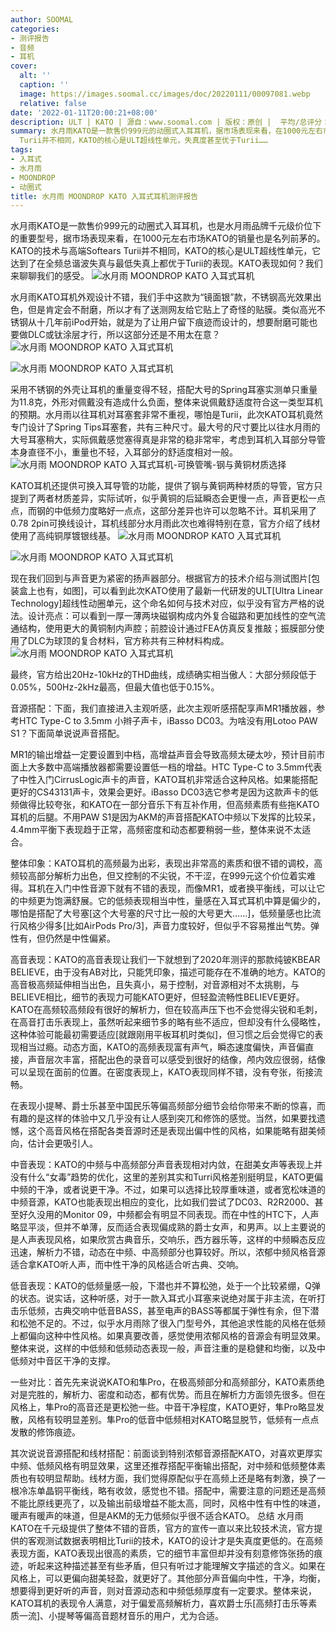 ```yaml
---
author: SOOMAL
categories:
- 测评报告
- 音频
- 耳机
cover:
  alt: ''
  caption: ''
  image: https://images.soomal.cc/images/doc/20220111/00097081.webp
  relative: false
date: '2022-01-11T20:00:21+08:00'
description: ULT | KATO | 源自：www.soomal.com | 版权：原创 |  平均/总评分：08.35/142
summary: 水月雨KATO是一款售价999元的动圈式入耳耳机，据市场表现来看，在1000元左右市场KATO的销量也是名列前茅的。KATO的技术与高端Softears
  Turii并不相同，KATO的核心是ULT超线性单元，失真度甚至优于Turii……
tags:
- 入耳式
- 水月雨
- MOONDROP
- 动圈式
title: 水月雨 MOONDROP KATO 入耳式耳机测评报告
---
```


水月雨KATO是一款售价999元的动圈式入耳耳机，也是水月雨品牌千元级价位下的重要型号，据市场表现来看，在1000元左右市场KATO的销量也是名列前茅的。KATO的技术与高端Softears Turii并不相同，KATO的核心是ULT超线性单元，它达到了在全频总谐波失真与最低失真上都优于Turii的表现。KATO表现如何？我们来聊聊我们的感受。
![水月雨 MOONDROP KATO 入耳式耳机](https://images.soomal.cc/images/doc/20220104/00096965.webp)




水月雨KATO耳机外观设计不错，我们手中这款为“镜面银”款，不锈钢高光效果出色，但是肯定会不耐磨，所以才有了送测网友给它贴上了奇怪的贴膜。类似高光不锈钢从十几年前iPod开始，就是为了让用户留下痕迹而设计的，想要耐磨可能也要做DLC或钛涂层才行，所以这部分还是不用太在意？
![水月雨 MOONDROP KATO 入耳式耳机](https://images.soomal.cc/images/doc/20220104/00096978.webp)




![水月雨 MOONDROP KATO 入耳式耳机](https://images.soomal.cc/images/doc/20220104/00096977.webp)




采用不锈钢的外壳让耳机的重量变得不轻，搭配大号的Spring耳塞实测单只重量为11.8克，外形对佩戴没有造成什么负面，整体来说佩戴舒适度符合这一类型耳机的预期。水月雨以往耳机对耳塞套非常不重视，哪怕是Turii，此次KATO耳机竟然专门设计了Spring Tips耳塞套，共有三种尺寸。最大号的尺寸要比以往水月雨的大号耳塞稍大，实际佩戴感觉塞得真是非常的稳非常牢，考虑到耳机入耳部分导管本身直径不小，重量也不轻，入耳部分的舒适度相对一般。
![水月雨 MOONDROP KATO 入耳式耳机-可换管嘴-钢与黄铜材质选择](https://images.soomal.cc/images/doc/20220104/00096980.webp)




KATO耳机还提供可换入耳导管的功能，提供了钢与黄铜两种材质的导管，官方只提到了两者材质差异，实际试听，似乎黄铜的后延瞬态会更慢一点，声音更松一点点，而钢的中低频力度略好一点点，这部分差异也许可以忽略不计。耳机采用了0.78 2pin可换线设计，耳机线部分水月雨此次也难得特别在意，官方介绍了线材使用了高纯铜厚镀银线基。
![水月雨 MOONDROP KATO 入耳式耳机](https://images.soomal.cc/images/doc/20220104/00096981_01.webp)




![水月雨 MOONDROP KATO 入耳式耳机](https://images.soomal.cc/images/doc/20220104/00096982_01.webp)




现在我们回到与声音更为紧密的扬声器部分。根据官方的技术介绍与测试图片[包装盒上也有，如图]，可以看到此次KATO使用了最新一代研发的ULT[Ultra Linear Technology]超线性动圈单元，这个命名如何与技术对应，似乎没有官方严格的说法。设计亮点：可以看到一厚一薄两块磁钢构成内外复合磁路和更加线性的空气流通结构，使用更大的黄铜制内声腔；前腔设计通过FEA仿真反复推敲；振膜部分使用了DLC为球顶的复合材料，官方称共有三种材料构成。
![水月雨 MOONDROP KATO 入耳式耳机](https://images.soomal.cc/images/doc/20220104/00096964.webp)




最终，官方给出20Hz-10kHz的THD曲线，成绩确实相当傲人：大部分频段低于0.05%，500Hz-2kHz最高，但最大值也低于0.15%。

音源搭配：下面，我们直接进入主观听感，此次主观听感搭配享声MR1播放器，参考HTC Type-C to 3.5mm 小辫子声卡，iBasso DC03。为啥没有用Lotoo PAW S1？下面简单说说声音搭配。

MR1的输出增益一定要设置到中档，高增益声音会导致高频太硬太吵，预计目前市面上大多数中高端播放器都需要设置低一档的增益。HTC Type-C to 3.5mm代表了中性入门CirrusLogic声卡的声音，KATO耳机非常适合这种风格。如果能搭配更好的CS43131声卡，效果会更好。iBasso DC03选它参考是因为这款声卡的低频做得比较夸张，和KATO在一部分音乐下有互补作用，但高频素质有些拖KATO耳机的后腿。不用PAW S1是因为AKM的声音搭配KATO中频以下发挥的比较呆，4.4mm平衡下表现趋于正常，高频密度和动态都要稍弱一些，整体来说不太适合。

整体印象：KATO耳机的高频最为出彩，表现出非常高的素质和很不错的调校，高频较高部分解析力出色，但又控制的不尖锐，不干涩，在999元这个价位着实难得。耳机在入门中性音源下就有不错的表现，而像MR1，或者换平衡线，可以让它的中频更为饱满舒展。它的低频表现相当中性，量感在入耳式耳机中算是偏少的，哪怕是搭配了大号塞[这个大号塞的尺寸比一般的大号更大……]，低频量感也比流行风格少得多[比如AirPods Pro/3]，声音力度较好，但似乎不容易推出气势。弹性有，但仍然是中性偏紧。

高音表现：KATO的高音表现让我们一下就想到了2020年测评的那款纯铍KBEAR BELIEVE，由于没有AB对比，只能凭印象，描述可能存在不准确的地方。KATO的高音极高频延伸相当出色，且失真小，易于控制，对音源相对不太挑剔，与BELIEVE相比，细节的表现力可能KATO更好，但轻盈流畅性BELIEVE更好。KATO在高频较高频段有很好的解析力，但在较高声压下也不会觉得尖锐和毛刺，在高音打击乐表现上，虽然听起来细节多的略有些不适应，但却没有什么侵略性，这种体验可能最初需要适应[就跟刚用平板耳机时类似]，但习惯之后会觉得它的表现相当过瘾。动态方面，KATO的高频表现富有声气，瞬态速度偏快，声音偏直接，声音层次丰富，搭配出色的录音可以感受到很好的结像，颅内效应很弱，结像可以呈现在面前的位置。在密度表现上，KATO表现同样不错，没有夸张，衔接流畅。

在表现小提琴、爵士乐甚至中国民乐等偏高频部分细节会给你带来不断的惊喜，而有趣的是这样的体验中又几乎没有让人感到突兀和修饰的感觉。当然，如果要找遗憾，这个高音风格在搭配各类音源时还是表现出偏中性的风格，如果能略有甜美倾向，估计会更吸引人。

中音表现：KATO的中频与中高频部分声音表现相对内敛，在甜美女声等表现上并没有什么“女毒”趋势的优化，这里的差别其实和Turri风格差别挺明显，KATO更偏中频的干净，或者说更干净。不过，如果可以选择比较厚重味道，或者宽松味道的中频音源，KATO也能表现出相应的变化，比如我们尝试了DC03、R2R2000、甚至好久没用的Monitor 09，中频都会有明显不同表现。而在中性的HTC下，人声略显平淡，但并不单薄，反而适合表现偏成熟的爵士女声，和男声。以上主要说的是人声表现风格，如果欣赏古典音乐，交响乐，西方器乐等，这样的中频瞬态反应迅速，解析力不错，动态在中频、中高频部分也算较好。所以，浓郁中频风格音源适合拿KATO听人声，而中性干净的风格适合听古典、交响。

低音表现：KATO的低频量感一般，下潜也并不算松弛，处于一个比较紧绷，Q弹的状态。说实话，这种听感，对于一款入耳式小耳塞来说绝对属于非主流，在听打击乐低频，古典交响中低音BASS，甚至电声的BASS等都属于弹性有余，但下潜和松弛不足的。不过，似乎水月雨除了很入门型号外，其他追求性能的风格在低频上都偏向这种中性风格。如果真要改善，感觉使用浓郁风格的音源会有明显效果。整体来说，这样的中低频和低频动态表现一般，声音注重的是稳健和均衡，以及中低频对中音区干净的支撑。

一些对比：首先先来说说KATO和隼Pro，在极高频部分和高频部分，KATO素质绝对是完胜的，解析力、密度和动态，都有优势。而且在解析力方面领先很多。但在风格上，隼Pro的高音还是更松弛一些。中音干净程度，KATO更好，隼Pro略显发散，风格有较明显差别。隼Pro的低音中低频相对KATO略显脱节，低频有一点点发散的修饰痕迹。

其次说说音源搭配和线材搭配：前面谈到特别浓郁音源搭配KATO，对喜欢更厚实中频、低频风格有明显效果，这里还推荐搭配平衡输出搭配，对中频和低频整体素质也有较明显帮助。线材方面，我们觉得原配似乎在高频上还是略有刺激，换了一根冷冻单晶铜平衡线，略有收敛，感觉也不错。搭配中，需要注意的问题还是高频不能比原线更亮了，以及输出前级增益不能太高，同时，风格中性有中性的味道，暖声有暖声的味道，但是AKM的无力低频似乎很不适合KATO。
总结
水月雨KATO在千元级提供了整体不错的音质，官方的宣传一直以来比较技术流，官方提供的客观测试数据表明相比Turii的技术，KATO的设计才是失真度更低的。在高频表现方面，KATO表现出很高的素质，它的细节丰富但却并没有刻意修饰张扬的痕迹，听起来这种描述甚至有些矛盾，但只有听过才能理解文字描述的含义。如果在风格上，可以更偏向甜美轻盈，就更好了。其他部分声音偏向中性，干净，均衡，想要得到更好听的声音，则对音源动态和中频低频厚度有一定要求。整体来说，KATO耳机的表现令人满意，对于偏爱高频解析力，喜欢爵士乐[高频打击乐等素质一流]、小提琴等偏高音题材音乐的用户，尤为合适。